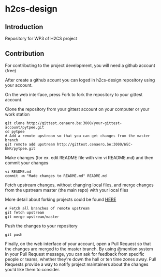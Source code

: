 # h2cs-design

## Introduction
Repository for WP3 of H2CS project

## Contribution

For contributing to the project development, you will need a github account (free)

After create a github acount you can loged in h2cs-design repository using your account.

On the web interface, press Fork to fork the repository to your gittest account.

Clone the repository from your gittest account on your computer or your work station

```
git clone http://gittest.cenaero.be:3000/your-gittest-account/pytpee.git
cd pytpee
# Add a remote upstream so that you can get changes from the master branch
git remote add upstream http://gittest.cenaero.be:3000/WEC-ENR/pytpee.git
```

Make changes (for ex. edit README file with vim vi README.md) and then commit your changes

```
vi README.md
commit -m "Made changes to README.md" README.md
```

Fetch upstream changes, without changing local files, and merge changes from the upstream master (the main repo) with your local files

More detail about forking projects could be found [HERE](https://guides.github.com/activities/forking/)

```
# Fetch all branches of remote upstream
git fetch upstream
git merge upstream/master
```

Push the changes to your repository

```
git push
```

Finally, on the web interface of your account, open a Pull Request so that the changes are merged to the master branch. By using @mention system in your Pull Request message, you can ask for feedback from specific people or teams, whether they're down the hall or ten time zones away. Pull Requests provide a way to notify project maintainers about the changes you'd like them to consider.
